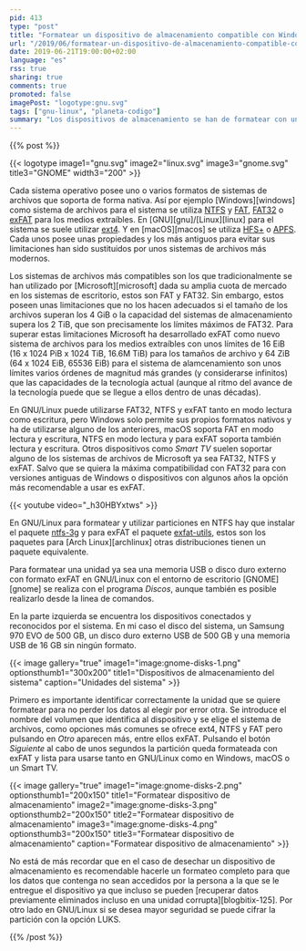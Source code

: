 ```yaml
---
pid: 413
type: "post"
title: "Formatear un dispositivo de almacenamiento compatible con Windows, macOS y Smart TV en GNU/Linux"
url: "/2019/06/formatear-un-dispositivo-de-almacenamiento-compatible-con-windows-macos-y-smart-tv-en-gnu-linux/"
date: 2019-06-21T19:00:00+02:00
language: "es"
rss: true
sharing: true
comments: true
promoted: false
imagePost: "logotype:gnu.svg"
tags: ["gnu-linux", "planeta-codigo"]
summary: "Los dispositivos de almacenamiento se han de formatear con un sistema de archivos. Algunos de los sistemas de archivos están mejor soportados y son compatibles con una mayor número de sistemas y dispositivos, por tanto al formatear un dispositivo de almacenamiento ha de elegirse como sistema de archivos uno compatible, dependiendo del uso es más adecuado uno u otro. Para los dispositivos extraíbles la opción recomendable es exFAT o en su defecto NTFS o FAT."
---
```


{{% post %}}

{{< logotype image1="gnu.svg" image2="linux.svg" image3="gnome.svg" title3="GNOME" width3="200" >}}

Cada sistema operativo posee uno o varios formatos de sistemas de archivos que soporta de forma nativa. Así por ejemplo [Windows][windows] como sistema de archivos para el sistema se utiliza [NTFS](https://es.wikipedia.org/wiki/NTFS) y [FAT](https://en.wikipedia.org/wiki/File_Allocation_Table), [FAT32](https://fr.wikipedia.org/wiki/FAT32) o [exFAT](https://es.wikipedia.org/wiki/ExFAT) para los medios extraíbles. En [GNU][gnu]/[Linux][linux] para el sistema se suele utilizar [ext4](https://en.wikipedia.org/wiki/Ext4). Y en [macOS][macos] se utiliza [HFS+](https://en.wikipedia.org/wiki/HFS_Plus) o [APFS](https://en.wikipedia.org/wiki/Apple_File_System). Cada unos posee unas propiedades y los más antiguos para evitar sus limitaciones han sido sustituidos por unos sistemas de archivos más modernos.

Los sistemas de archivos más compatibles son los que tradicionalmente se han utilizado por [Microsoft][microsoft] dada su amplia cuota de mercado en los sistemas de escritorio, estos son FAT y FAT32. Sin embargo, estos poseen unas limitaciones que no los hacen adecuados si el tamaño de los archivos superan los 4 GiB o la capacidad del sistemas de almacenamiento supera los 2 TiB, que son precisamente los límites máximos de FAT32. Para superar estas limitaciones Microsoft ha desarrollado exFAT como nuevo sistema de archivos para los medios extraíbles con unos límites de 16 EiB (16 x 1024 PiB x 1024 TiB, 16.6M TiB) para los tamaños de archivo y 64 ZiB (64 x 1024 EiB, 65536 EiB) para el sistema de alamcenamiento son unos límites varios órdenes de magnitud más grandes (y considerarse infinitos) que las capacidades de la tecnología actual (aunque al ritmo del avance de la tecnología puede que se llegue a ellos dentro de unas décadas).

En GNU/Linux puede utilizarse FAT32, NTFS y exFAT tanto en modo lectura como escritura, pero Windows solo permite sus propios formatos nativos y ha de utilizarse alguno de los anteriores, macOS soporta FAT en modo lectura y escritura, NTFS en modo lectura y para exFAT soporta también lectura y escritura. Otros dispositivos como _Smart TV_ suelen soportar alguno de los sistemas de archivos de Microsoft ya sea FAT32, NTFS y exFAT. Salvo que se quiera la máxima compatibilidad con FAT32 para con versiones antiguas de Windows o dispositivos con algunos años la opción más recomendable a usar es exFAT.

{{< youtube video="_h30HBYxtws" >}}

En GNU/Linux para formatear y utilizar particiones en NTFS hay que instalar el paquete [ntfs-3g](https://www.archlinux.org/packages/extra/x86_64/ntfs-3g/) y para exFAT el paquete [exfat-utils](https://www.archlinux.org/packages/community/x86_64/exfat-utils/), estos son los paquetes para [Arch Linux][archlinux] otras distribuciones tienen un paquete equivalente.

Para formatear una unidad ya sea una memoria USB o disco duro externo con formato exFAT en GNU/Linux con el entorno de escritorio [GNOME][gnome] se realiza con el programa _Discos_, aunque también es posible realizarlo desde la linea de comandos.

En la parte izquierda se encuentra los dispositivos conectados y reconocidos por el sistema. En mi caso el disco del sistema, un Samsung 970 EVO de 500 GB, un disco duro externo USB de 500 GB y una memoria USB de 16 GB sin ningún formato.

{{< image
    gallery="true"
    image1="image:gnome-disks-1.png" optionsthumb1="300x200" title1="Dispositivos de almacenamiento del sistema"
    caption="Unidades del sistema" >}}

Primero es importante identificar correctamente la unidad que se quiere formatear para no perder los datos al elegir por error otra. Se introduce el nombre del volumen que identifica al dispositivo y se elige el sistema de archivos, como opciones más comunes se ofrece ext4, NTFS y FAT pero pulsando en _Otro_ aparecen más, entre ellos exFAT. Pulsando el botón _Siguiente_ al cabo de unos segundos la partición queda formateada con exFAT y lista para usarse tanto en GNU/Linux como en Windows, macOS o un Smart TV.

{{< image
    gallery="true"
    image1="image:gnome-disks-2.png" optionsthumb1="200x150" title1="Formatear dispositivo de almacenamiento"
    image2="image:gnome-disks-3.png" optionsthumb2="200x150" title2="Formatear dispositivo de almacenamiento"
    image3="image:gnome-disks-4.png" optionsthumb3="200x150" title3="Formatear dispositivo de almacenamiento"
    caption="Formatear dispositivo de almacenamiento" >}}

No está de más recordar que en el caso de desechar un dispositivo de almacenamiento es recomendable hacerle un formateo completo para que los datos que contenga no sean accedidos por la persona a la que se le entregue el dispositivo ya que incluso se pueden [recuperar datos previamente eliminados incluso en una unidad corrupta][blogbitix-125]. Por otro lado en GNU/Linux si se desea mayor seguridad se puede cifrar la partición con la opción LUKS.

{{% /post %}}
